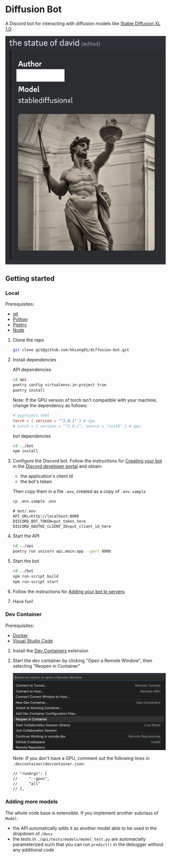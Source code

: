 # Diffusion Bot

A Discord bot for interacting with diffusion models like [Stable Diffusion XL 1.0]:

![the statue of david](docs/images/statue_of_david.png)


## Getting started

### Local

Prerequisites:
- [git](https://git-scm.com/)
- [Python](https://docs.python.org/3/)
- [Poetry](https://python-poetry.org/docs/)
- [Node](https://nodejs.org/en)


1. Clone the repo

    ```zsh
    git clone git@github.com:hkiang01/diffusion-bot.git
    ```

1. Install dependencies
   
   API dependencies

    ```zsh
    cd api
    poetry config virtualenvs.in-project true
    poetry install
    ```
    
    Note: If the GPU version of torch isn't compatible with your machine, change the dependency as follows:

    ```toml
    # pyproject.toml
    torch = { version = "^2.0.1" } # cpu
    # torch = { version = "^2.0.1", source = "cu118" } # gpu
    ```

    bot dependencies

    ```zsh
    cd ../bot
    npm install
    ```

1. Configure the Discord bot. Follow the instructions for [Creating your bot](https://discordjs.guide/preparations/setting-up-a-bot-application.html#creating-your-bot) in the [Discord developer portal](https://discord.com/developers/applications) and obtain:

   - the application's client id
   - the bot's token

    Then copy them in a file `.env`, created as a copy of `.env.sample`

    ```zsh
    cp .env.sample .env
    ```

    ```env
    # bot/.env
    API_URL=http://localhost:8000
    DISCORD_BOT_TOKEN=put_token_here
    DISCORD_OAUTH2_CLIENT_ID=put_client_id_here
    ```

1. Start the API

    ```zsh
    cd ../api
    poetry run uvicorn api.main:app --port 8000
    ```

1. Start the bot

    ```zsh
    cd ../bot
    npm run-script build
    npm run-script start
    ```

1. Follow the instructions for [Adding your bot to servers](https://discordjs.guide/preparations/adding-your-bot-to-servers.html)

1. Have fun!

### Dev Container

Prerequisites:
- [Docker](https://www.docker.com/)
- [Visual Studio Code](https://code.visualstudio.com/)


1. Install the [Dev Containers](https://marketplace.visualstudio.com/items?itemName=ms-vscode-remote.remote-containers) extension

1. Start the dev container by clicking "Open a Remote Window", then selecting "Reopen in Container"

    ![](docs/images/reopen_in_container.png)

    Note: If you don't have a GPU, comment out the following lines in `.devcontainer/devcontainer.json`:

    ```
    // "runArgs": [
    //     "--gpus",
    //     "all"
    // ],
    ```



### Adding more models

The whole code base is extensible. If you implement another subclass of `Model`:
- the API automatically adds it as another model able to be used in the dropdown of `/docs`
- the tests in `./api/tests/models/model_test.py` are automacially parameterized such that you can run `predict()` in the debugger without any additional code

[Stable Diffusion XL 1.0]: https://huggingface.co/stabilityai/stable-diffusion-xl-base-1.0/blob/ffd13a1d2ed00b2bbcf5d78c2a347313a3b556c8/README.md#sd-xl-10-base-model-card
[Install the NVIDIA Container Toolkit]: https://github.com/devcontainers/features/tree/f90cb26c7f15659f3e2be8061295997df2bb76cc/src/nvidia-cuda#install-the-nvidia-container-toolkit
[CUDA on Windows Subsystem for Linux (WSL)]: https://docs.nvidia.com/cuda/wsl-user-guide/index.html
